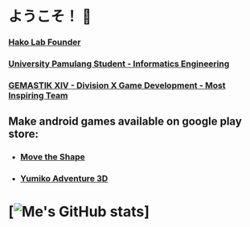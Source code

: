 # ようこそ！ 👋
### [Hako Lab Founder](https://hako-lab-dev.blogspot.com)
### [University Pamulang Student - Informatics Engineering](https://informatika.unpam.ac.id)
### [GEMASTIK XIV - Division X Game Development - Most Inspiring Team](https://informatika.unpam.ac.id/berita/detail/universitas-pamulang-meraih-most-inspiring-team-pada-gemastik-xiv)

## Make android games available on google play store:
- ### [Move the Shape](https://play.google.com/store/apps/details?id=com.HakoLab.MovetheShape)
- ### [Yumiko Adventure 3D](https://play.google.com/store/apps/details?id=com.HakoLab.YumikoAdventure3D)

# [![Me's GitHub stats](https://github-readme-stats.vercel.app/api?username=hako-975&theme=github_dark)]

<!--
**hako-975/hako-975** is a ✨ _special_ ✨ repository because its `README.md` (this file) appears on your GitHub profile.

Here are some ideas to get you started:

- 🔭 I’m currently working on ...
- 🌱 I’m currently learning ...
- 👯 I’m looking to collaborate on ...
- 🤔 I’m looking for help with ...
- 💬 Ask me about ...
- 📫 How to reach me: ...
- 😄 Pronouns: ...
- ⚡ Fun fact: ...
-->
